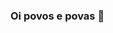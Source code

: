 ### Oi povos e povas 👋

<!--
**ingridclaiane/ingridclaiane** is a ✨ _special_ ✨ repository because its `README.md` (this file) appears on your GitHub profile.

Here are some ideas to get you started:

- 🔭 I’m currently working on ... informática
- 🌱 I’m currently learning ... informática
- 👯 I’m looking to collaborate on ...
- 🤔 I’m looking for help with ...
- 💬 Ask me about ... não me pergunte nada
- 📫 How to reach me: ...
- 😄 Pronouns: ...
- ⚡ Fun fact: ...
-->
